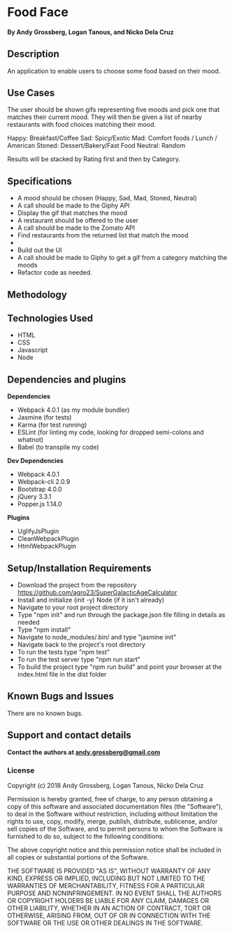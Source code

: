 # Food Face

#### By Andy Grossberg, Logan Tanous, and Nicko Dela Cruz

## Description
An application to enable users to choose some food based on their mood.

## Use Cases
The user should be shown gifs representing five moods and pick one that matches their current mood. They will then be given a list of nearby restaurants with food choices matching their mood.

Happy: Breakfast/Coffee
Sad: Spicy/Exotic
Mad: Comfort foods / Lunch / American
Stoned: Dessert/Bakery/Fast Food
Neutral: Random

Results will be stacked by Rating first and then by Category.

## Specifications

* A mood should be chosen (Happy, Sad, Mad, Stoned, Neutral)
* A call should be made to the Giphy API
* Display the gif that matches the mood
* A restaurant should be offered to the user
* A call should be made to the Zomato API
* Find restaurants from the returned list that match the mood
*
* Build out the UI
* A call should be made to Giphy to get a gif from a category matching the moods
* Refactor code as needed.

## Methodology


## Technologies Used

* HTML
* CSS
* Javascript
* Node

## Dependencies and plugins

**Dependencies**
* Webpack 4.0.1 (as my module bundler)
* Jasmine (for tests)
* Karma (for test running)
* ESLint (for linting my code, looking for dropped semi-colons and whatnot)
* Babel (to transpile my code)

**Dev Dependencies**
* Webpack 4.0.1
* Webpack-cli 2.0.9
* Bootstrap 4.0.0
* jQuery 3.3.1
* Popper.js 1.14.0

**Plugins**
* UglifyJsPlugin
* CleanWebpackPlugin
* HtmlWebpackPlugin

## Setup/Installation Requirements
* Download the project from the repository https://github.com/agro23/SuperGalacticAgeCalculator
* Install and initialize (init -y) Node (if it isn't already)
* Navigate to your root project directory
* Type "npm init" and run through the package.json file filling in details as needed
* Type "npm install"
* Navigate to node_modules/.bin/ and type "jasmine init"
* Navigate back to the project's root directory
* To run the tests type "npm test"
* To run the test server type "npm run start"
* To build the project type "npm run build" and point your browser at the index.html file in the dist folder

## Known Bugs and Issues

There are no known bugs.

## Support and contact details

**Contact the authors at andy.grossberg@gmail.com**

### License

Copyright (c) 2018 Andy Grossberg, Logan Tanous, Nicko Dela Cruz

Permission is hereby granted, free of charge, to any person obtaining a copy of this software and associated documentation files (the "Software"), to deal in the Software without restriction, including without limitation the rights to use, copy, modify, merge, publish, distribute, sublicense, and/or sell copies of the Software, and to permit persons to whom the Software is furnished to do so, subject to the following conditions:

The above copyright notice and this permission notice shall be included in all copies or substantial portions of the Software.

THE SOFTWARE IS PROVIDED "AS IS", WITHOUT WARRANTY OF ANY KIND, EXPRESS OR IMPLIED, INCLUDING BUT NOT LIMITED TO THE WARRANTIES OF MERCHANTABILITY, FITNESS FOR A PARTICULAR PURPOSE AND NONINFRINGEMENT. IN NO EVENT SHALL THE AUTHORS OR COPYRIGHT HOLDERS BE LIABLE FOR ANY CLAIM, DAMAGES OR OTHER LIABILITY, WHETHER IN AN ACTION OF CONTRACT, TORT OR OTHERWISE, ARISING FROM, OUT OF OR IN CONNECTION WITH THE SOFTWARE OR THE USE OR OTHER DEALINGS IN THE SOFTWARE.
